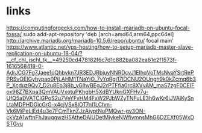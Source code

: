 # links

https://computingforgeeks.com/how-to-install-mariadb-on-ubuntu-focal-fossa/
sudo add-apt-repository 'deb [arch=amd64,arm64,ppc64el] http://archive.mariadb.org/mariadb-10.5.6/repo/ubuntu/ focal main'
https://www.atlantic.net/vps-hosting/how-to-setup-mariadb-master-slave-replication-on-ubuntu-18-04/?__cf_chl_jschl_tk__=49250cd478182f6c7d1c882ba082ea61e2f1573f-1616568418-0-AdrJCG7Fg7Jaee1oQhbvkn7JR3EDJRbjuyNNRDcvJ1EIhqVoTMsNvaYSrtRePPRSvOEIGyhypao0PjLAHM1TNaYjO_7vYqRgi17lDCNU2OUngh9k0kZcmq6b3P_Xcduz9Qv7_D2u8Eb3j8b_yGlhvBEgJ2rPTFfia0rc8XVvAM_maS7zgF0CEIFox98Z7BXpa3QmVAUVxotuPKhgbH5XdBYUkriGXFHv7u-UfQ5aDVATClGPoS2u7VeYFvHM4FxW2PJbWZyTNFuLE3h6wKr6iJVAlKySnLtaMDPHDGjcGrG-x4cjVSx8lOT7nI1LChm-Vk6MiPeLlEd4u3e7FCmTknZJzAiyptNuPMQwr-gv3ON-ckVzA1wftnFhJauqgwzH5AtheDAiUDetMiykeNWfivmnsMhG6DZEXf05WxDSTGvu
